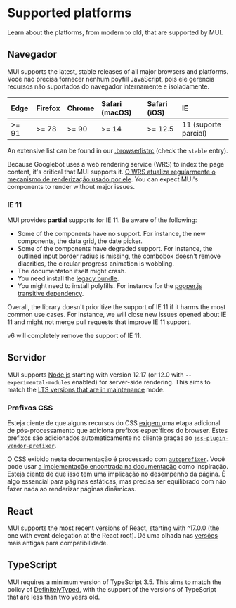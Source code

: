 # Supported platforms

<p class="description">Learn about the platforms, from modern to old, that are supported by MUI.</p>

## Navegador

MUI supports the latest, stable releases of all major browsers and platforms. Você não precisa fornecer nenhum poyfill JavaScript, pois ele gerencia recursos não suportados do navegador internamente e isoladamente.

<!-- #stable-snapshot -->

| Edge  | Firefox | Chrome | Safari (macOS) | Safari (iOS) | IE                   |
|:----- |:------- |:------ |:-------------- |:------------ |:-------------------- |
| >= 91 | >= 78   | >= 90  | >= 14          | >= 12.5      | 11 (suporte parcial) |

<!-- #default-branch-switch -->

An extensive list can be found in our [.browserlistrc](https://github.com/mui-org/material-ui/blob/master/.browserslistrc#L12-L27) (check the `stable` entry).

Because Googlebot uses a web rendering service (WRS) to index the page content, it's critical that MUI supports it. [O WRS atualiza regularmente o mecanismo de renderização usado por ele](https://webmasters.googleblog.com/2019/05/the-new-evergreen-googlebot.html). You can expect MUI's components to render without major issues.

### IE 11

MUI provides **partial** supports for IE 11. Be aware of the following:

- Some of the components have no support. For instance, the new components, the data grid, the date picker.
- Some of the components have degraded support. For instance, the outlined input border radius is missing, the combobox doesn't remove diacritics, the circular progress animation is wobbling.
- The documentaton itself might crash.
- You need install the [legacy bundle](/guides/minimizing-bundle-size/#legacy-bundle).
- You might need to install polyfills. For instance for the [popper.js transitive dependency](https://popper.js.org/docs/v2/browser-support/#ie11).

Overall, the library doesn't prioritize the support of IE 11 if it harms the most common use cases. For instance, we will close new issues opened about IE 11 and might not merge pull requests that improve IE 11 support.

v6 will completely remove the support of IE 11.

## Servidor

<!-- #stable-snapshot -->

MUI supports [Node.js](https://github.com/nodejs/node) starting with version 12.17 (or 12.0 with `--experimental-modules` enabled) for server-side rendering. This aims to match the [LTS versions that are in maintenance](https://github.com/nodejs/Release#release-schedule) mode.

### Prefixos CSS

Esteja ciente de que alguns recursos do CSS [ exigem ](https://github.com/cssinjs/jss/issues/279) uma etapa adicional de pós-processamento que adiciona prefixos específicos do browser. Estes prefixos são adicionados automaticamente no cliente graças ao [`jss-plugin-vendor-prefixer`](https://www.npmjs.com/package/jss-plugin-vendor-prefixer).

O CSS exibido nesta documentação é processado com [`autoprefixer`](https://www.npmjs.com/package/autoprefixer). Você pode usar [a implementação encontrada na documentação](https://github.com/mui-org/material-ui/blob/47aa5aeaec1d4ac2c08fd0e84277d6b91e497557/pages/_document.js#L123) como inspiração. Esteja ciente de que isso tem uma implicação no desempenho da página. É algo essencial para páginas estáticas, mas precisa ser equilibrado com não fazer nada ao renderizar páginas dinâmicas.

## React

<!-- #react-peer-version -->

MUI supports the most recent versions of React, starting with ^17.0.0 (the one with event delegation at the React root). Dê uma olhada nas [versões](https://mui.com/versions/) mais antigas para compatibilidade.

## TypeScript

MUI requires a minimum version of TypeScript 3.5. This aims to match the policy of [DefinitelyTyped](https://github.com/DefinitelyTyped/DefinitelyTyped), with the support of the versions of TypeScript that are less than two years old.

